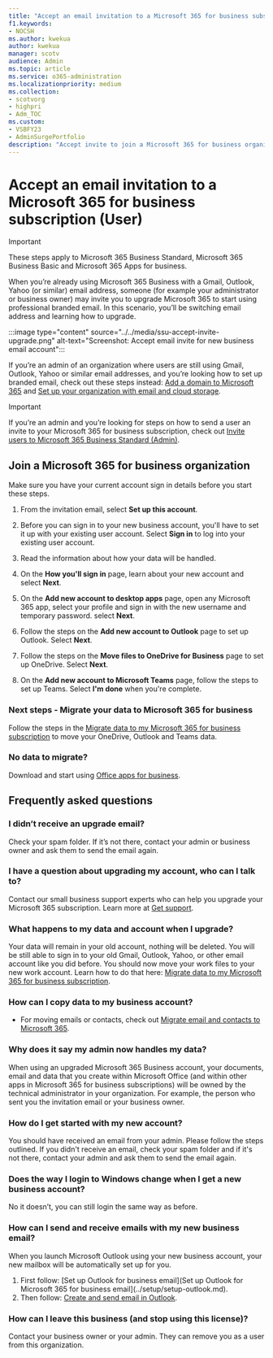 ```yaml
---
title: "Accept an email invitation to a Microsoft 365 for business subscription (User)"
f1.keywords:
- NOCSH
ms.author: kwekua
author: kwekua
manager: scotv
audience: Admin
ms.topic: article
ms.service: o365-administration
ms.localizationpriority: medium
ms.collection:
- scotvorg
- highpri 
- Adm_TOC
ms.custom: 
- VSBFY23
- AdminSurgePortfolio
description: "Accept invite to join a Microsoft 365 for business organization"
---
```


# Accept an email invitation to a Microsoft 365 for business subscription (User)

> [!IMPORTANT]
> These steps apply to Microsoft 365 Business Standard, Microsoft 365 Business Basic and Microsoft 365 Apps for business.

When you’re already using Microsoft 365 Business with a Gmail, Outlook, Yahoo (or similar) email address, someone (for example your administrator or business owner) may invite you to upgrade Microsoft 365 to start using professional branded email.  In this scenario, you’ll be switching email address and learning how to upgrade.

:::image type="content" source="../../media/ssu-accept-invite-upgrade.png" alt-text="Screenshot: Accept email invite for new business email account":::

If you’re an admin of an organization where users are still using Gmail, Outlook, Yahoo or similar email addresses, and you’re looking how to set up branded email, check out these steps instead: [Add a domain to Microsoft 365](../setup/add-domain.md) and [Set up your organization with email and cloud storage](../setup/setup-business-standard.md#finish-setting-up).

> [!IMPORTANT]
> If you’re an admin and you’re looking for steps on how to send a user an invite to your Microsoft 365 for business subscription, check out [Invite users to Microsoft 365 Business Standard (Admin)](admin-invite-business-standard.md).

## Join a Microsoft 365 for business organization

Make sure you have your current account sign in details before you start these steps.

1. From the invitation email, select **Set up this account**.

2. Before you can sign in to your new business account, you'll have to set it up with your existing user account. Select **Sign in** to log into your existing user account.

3. Read the information about how your data will be handled.

4. On the **How you'll sign in** page, learn about your new account and select **Next**.

5. On the **Add new account to desktop apps** page, open any Microsoft 365 app, select your profile and sign in with the new username and temporary password. select **Next**.

6. Follow the steps on the **Add new account to Outlook** page to set up Outlook. Select **Next**.

7. Follow the steps on the **Move files to OneDrive for Business** page to set up OneDrive. Select **Next**.

8. On the **Add new account to Microsoft Teams** page, follow the steps to set up Teams. Select **I'm done** when you're complete.

### Next steps - Migrate your data to Microsoft 365 for business

Follow the steps in the [Migrate data to my Microsoft 365 for business subscription](migrate-data-business-standard.md) to move your OneDrive, Outlook and Teams data.

### No data to migrate?

Download and start using [Office apps for business](https://support.microsoft.com/office/install-office-apps-from-office-365-dcf2d841-dac7-455b-9a77-fc8f7ee92702).

## Frequently asked questions

### I didn’t receive an upgrade email?

Check your spam folder. If it’s not there, contact your admin or business owner and ask them to send the email again.

### I have a question about upgrading my account, who can I talk to?

Contact our small business support experts who can help you upgrade your Microsoft 365 subscription. Learn more at [Get support](../get-help-support.md).

### What happens to my data and account when I upgrade?

Your data will remain in your old account, nothing will be deleted.  You will be still able to sign in to your old Gmail, Outlook, Yahoo, or other email account like you did before. You should now move your work files to your new work account. Learn how to do that here: [Migrate data to my Microsoft 365 for business subscription](migrate-data-business-standard.md).

### How can I copy data to my business account?

<!--- For steps on copying your data from your old OneDrive account to your new OneDrive for business account, check out: [Migrate data to my Microsoft 365 Business Standard subscription](migrate-data-business-standard.md).-->
- For moving emails or contacts, check out [Migrate email and contacts to Microsoft 365](../setup/migrate-email-and-contacts-admin.md).

### Why does it say my admin now handles my data?

When using an upgraded Microsoft 365 Business account, your documents, email and data that you create within Microsoft Office (and within other apps in Microsoft 365 for business subscriptions) will be owned by the technical administrator in your organization. For example, the person who sent you the invitation email or your business owner.

### How do I get started with my new account?

You should have received an email from your admin. Please follow the steps outlined. If you didn't receive an email, check your spam folder and if it's not there, contact your admin and ask them to send the email again.

### Does the way I login to Windows change when I get a new business account?

No it doesn’t, you can still login the same way as before.

### How can I send and receive emails with my new business email?

When you launch Microsoft Outlook using your new business account, your new mailbox will be automatically set up for you.

1. First follow: [Set up Outlook for business email](Set up Outlook for Microsoft 365 for business email](../setup/setup-outlook.md).
2. Then follow: [Create and send email in Outlook](https://support.microsoft.com/office/create-and-send-email-in-outlook-19c32deb-08b6-4f90-a211-02bc5f77f360).

### How can I leave this business (and stop using this license)?

Contact your business owner or your admin. They can remove you as a user from this organization.

<!--1. Open any of your Microsoft 365 apps, like Word, Excel or PowerPoint, select your profile icon and then **Sign in with a different account**. Follow the steps and choose **Next** to set up Outlook.

2. Open Outlook, enter your new email address, and select **Connect**. Follow the steps and choose **Next** to set up OneDrive.

3. Select the OneDrive cloud icon from your taskbar and follow the steps to move your files to your new OneDrive for Business folder. Select **Next** to set up Microsoft Teams.

4. Open Teams, select your profile icon, and then **Add work or school account**. Follow the steps to add your new account to Teams. Select **I'm done** when Teams is set up.-->
